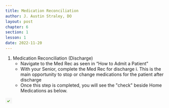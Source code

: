 ```yaml
---
title: Medication Reconciliation
author: J. Austin Straley, DO
layout: post
chapter: 6
section: 1
lesson: 1
date: 2022-11-20
---
```


1. Medication Reconciliation (Discharge)
    - Navigate to the Med Rec as seen in “How to Admit a Patient”<br>
    - With your Senior, complete the Med Rec for discharge
		i. This is the main opportunity to stop or change medications for the patient after discharge
	- Once this step is completed, you will see the "check" beside Home Medications as below. 

![Green Check](/assets/images/internguidepages/1.5/1.5.1-check.png)